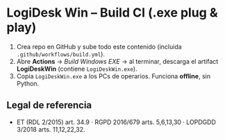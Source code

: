 # LogiDesk Win – Build CI (.exe plug & play)
1) Crea repo en GitHub y sube todo este contenido (incluida `.github/workflows/build.yml`).  
2) Abre **Actions** → *Build Windows EXE* → al terminar, descarga el artifact **LogiDeskWin** (contiene `LogiDeskWin.exe`).  
3) Copia `LogiDeskWin.exe` a los PCs de operarios. Funciona **offline**, sin Python.

## Legal de referencia
- ET (RDL 2/2015) art. 34.9 · RGPD 2016/679 arts. 5,6,13,30 · LOPDGDD 3/2018 arts. 11,12,22,32.
